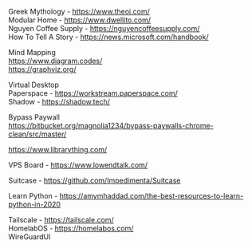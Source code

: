Greek Mythology - https://www.theoi.com/  
Modular Home - https://www.dwellito.com/  
Nguyen Coffee Supply - https://nguyencoffeesupply.com/  
How To Tell A Story - https://news.microsoft.com/handbook/  

Mind Mapping  
https://www.diagram.codes/  
https://graphviz.org/ 

Virtual Desktop  
Paperspace - https://workstream.paperspace.com/  
Shadow - https://shadow.tech/  

Bypass Paywall  
https://bitbucket.org/magnolia1234/bypass-paywalls-chrome-clean/src/master/  

https://www.librarything.com/  

VPS Board - https://www.lowendtalk.com/  

Suitcase - https://github.com/Impedimenta/Suitcase  

Learn Python - https://amymhaddad.com/the-best-resources-to-learn-python-in-2020  

Tailscale - https://tailscale.com/  
HomelabOS - https://homelabos.com/  
WireGuardUI  
